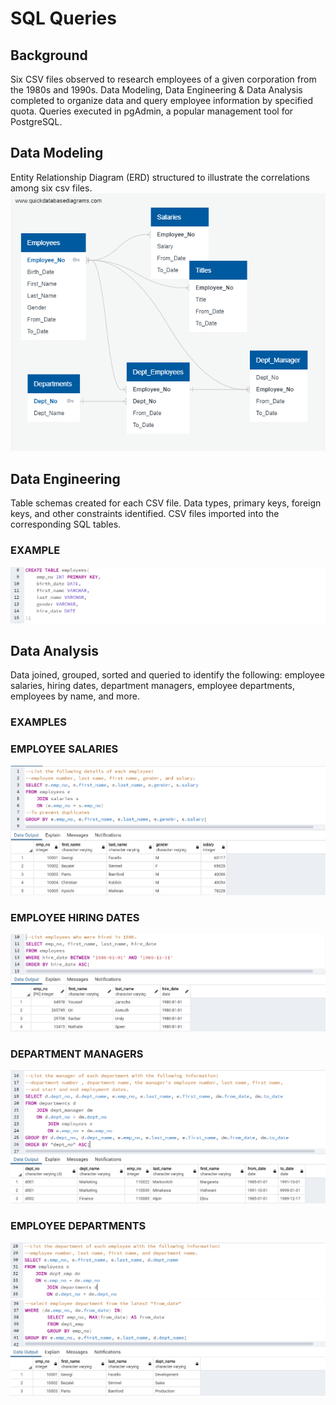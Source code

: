 # SQL Queries

## Background

Six CSV files observed to research employees of a given corporation from the 1980s and 1990s. Data Modeling, Data Engineering & Data Analysis completed to organize data and query employee information by specified quota.  Queries executed in pgAdmin, a popular management tool for PostgreSQL.

## Data Modeling

Entity Relationship Diagram (ERD) structured to illustrate the correlations among six csv files.
![](EmployeeSQL/Images/Employee_ERD.png)

## Data Engineering

Table schemas created for each CSV file. Data types, primary keys, foreign keys, and other constraints identified.  CSV files imported into the corresponding SQL tables.

### EXAMPLE
![](EmployeeSQL/Images/Table.png)

## Data Analysis

Data joined, grouped, sorted and queried to identify the following: employee salaries, hiring dates, department managers, employee departments, employees by name, and more.

### EXAMPLES

### EMPLOYEE SALARIES
![](EmployeeSQL/Images/Salary.png)

### EMPLOYEE HIRING DATES
![](EmployeeSQL/Images/Hire_Dates.png)

### DEPARTMENT MANAGERS
![](EmployeeSQL/Images/Dept_Manager.png)

### EMPLOYEE DEPARTMENTS
![](EmployeeSQL/Images/Employee_Dept.png)
![](EmployeeSQL/Images/Employee_Dept_Output.png)
